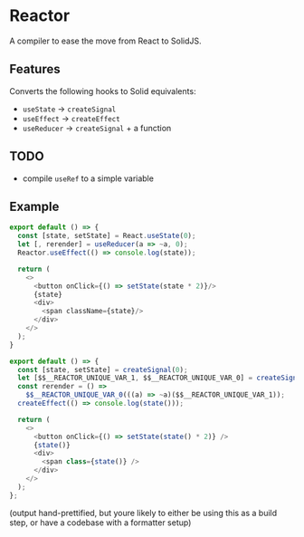 # Reactor

A compiler to ease the move from React to SolidJS.

## Features

Converts the following hooks to Solid equivalents:
 - `useState` -> `createSignal`
 - `useEffect` -> `createEffect`
 - `useReducer` -> `createSignal` + a function

## TODO
 - compile `useRef` to a simple variable

## Example
```js
export default () => {
  const [state, setState] = React.useState(0);
  let [, rerender] = useReducer(a => ~a, 0);
  Reactor.useEffect(() => console.log(state));

  return (
    <>
      <button onClick={() => setState(state * 2)}/>
      {state}
      <div>
        <span className={state}/>
      </div>
    </>
  );
}
```

```js
export default () => {
  const [state, setState] = createSignal(0);
  let [$$__REACTOR_UNIQUE_VAR_1, $$__REACTOR_UNIQUE_VAR_0] = createSignal(0);
  const rerender = () =>
    $$__REACTOR_UNIQUE_VAR_0(((a) => ~a)($$__REACTOR_UNIQUE_VAR_1));
  createEffect(() => console.log(state()));

  return (
    <>
      <button onClick={() => setState(state() * 2)} />
      {state()}
      <div>
        <span class={state()} />
      </div>
    </>
  );
};
```
(output hand-prettified,
but youre likely to either be using this as a build step,
or have a codebase with a formatter setup)